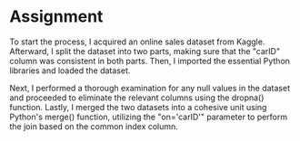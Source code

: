 # Assignment
To start the process, I acquired an online sales dataset from Kaggle. Afterward, I split the dataset into two parts, making sure that the "carID" column was consistent in both parts. Then, I imported the essential Python libraries and loaded the dataset.

Next, I performed a thorough examination for any null values in the dataset and proceeded to eliminate the relevant columns using the dropna() function. Lastly, I merged the two datasets into a cohesive unit using Python's merge() function, utilizing the "on='carID'" parameter to perform the join based on the common index column.
